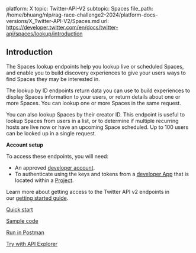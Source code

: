 platform: X
topic: Twitter-API-V2
subtopic: Spaces
file_path: /home/bhuang/nlp/rag-race-challenge2-2024/platform-docs-versions/X_Twitter-API-V2/Spaces.md
url: https://developer.twitter.com/en/docs/twitter-api/spaces/lookup/introduction


## Introduction

The Spaces lookup endpoints help you lookup live or scheduled Spaces, and enable you to build discovery experiences to give your users ways to find Spaces they may be interested in.

The lookup by ID endpoints return data you can use to build experiences to display Spaces information to your users, or return details about one or more Spaces. You can lookup one or more Spaces in the same request.

You can also lookup Spaces by their creator ID. This endpoint is useful to lookup Spaces from users in a list, or to determine if multiple recurring hosts are live now or have an upcoming Space scheduled. Up to 100 users can be looked up in a single request.

**Account setup**

To access these endpoints, you will need:

* An approved [developer account](https://developer.twitter.com/en/portal/petition/essential/basic-info).
* To authenticate using the keys and tokens from a [developer App](https://developer.twitter.com/en/docs/apps) that is located within a [Project](https://developer.twitter.com/en/docs/projects). 

Learn more about getting access to the Twitter API v2 endpoints in our [getting started guide](https://developer.twitter.com/en/docs/twitter-api/getting-started/getting-access-to-the-twitter-api).

[Quick start](https://developer.twitter.com/en/docs/twitter-api/spaces/lookup/quick-start)

[Sample code](https://github.com/twitterdev/Twitter-API-v2-sample-code)

[Run in Postman](https://t.co/twitter-api-postman)

[Try with API Explorer](https://developer.twitter.com/apitools/api?endpoint=/2/spaces&method=get)